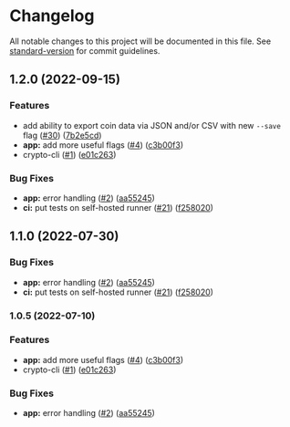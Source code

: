 # Changelog

All notable changes to this project will be documented in this file. See [standard-version](https://github.com/conventional-changelog/standard-version) for commit guidelines.

## 1.2.0 (2022-09-15)


### Features

* add ability to export coin data via JSON and/or CSV with new `--save` flag ([#30](https://github.com/zidious/crypto-cli/issues/30)) ([7b2e5cd](https://github.com/zidious/crypto-cli/commit/7b2e5cd957588d9bca3a4da9042ce36472cfc3f2))
* **app:** add more useful flags ([#4](https://github.com/zidious/crypto-cli/issues/4)) ([c3b00f3](https://github.com/zidious/crypto-cli/commit/c3b00f352591d1f6f56e767daca5e523f5c78906))
* crypto-cli ([#1](https://github.com/zidious/crypto-cli/issues/1)) ([e01c263](https://github.com/zidious/crypto-cli/commit/e01c2634d6bec7a4f5d57731b6742e45402b05dc))


### Bug Fixes

* **app:** error handling ([#2](https://github.com/zidious/crypto-cli/issues/2)) ([aa55245](https://github.com/zidious/crypto-cli/commit/aa55245dd8f7f41e5684b830a6ba4084a906cff6))
* **ci:** put tests on self-hosted runner ([#21](https://github.com/zidious/crypto-cli/issues/21)) ([f258020](https://github.com/zidious/crypto-cli/commit/f258020eb9b68844e0d050aac2aad2b0ebc21351))

## 1.1.0 (2022-07-30)

### Bug Fixes

- **app:** error handling ([#2](https://github.com/zidious/crypto-cli/issues/2)) ([aa55245](https://github.com/zidious/crypto-cli/commit/aa55245dd8f7f41e5684b830a6ba4084a906cff6))
- **ci:** put tests on self-hosted runner ([#21](https://github.com/zidious/crypto-cli/issues/21)) ([f258020](https://github.com/zidious/crypto-cli/commit/f258020eb9b68844e0d050aac2aad2b0ebc21351))

### 1.0.5 (2022-07-10)

### Features

- **app:** add more useful flags ([#4](https://github.com/zidious/crypto-cli/issues/4)) ([c3b00f3](https://github.com/zidious/crypto-cli/commit/c3b00f352591d1f6f56e767daca5e523f5c78906))
- crypto-cli ([#1](https://github.com/zidious/crypto-cli/issues/1)) ([e01c263](https://github.com/zidious/crypto-cli/commit/e01c2634d6bec7a4f5d57731b6742e45402b05dc))

### Bug Fixes

- **app:** error handling ([#2](https://github.com/zidious/crypto-cli/issues/2)) ([aa55245](https://github.com/zidious/crypto-cli/commit/aa55245dd8f7f41e5684b830a6ba4084a906cff6))
